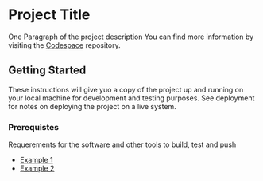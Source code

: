 # Project Title

One Paragraph of the project  description 
You can find more information by visiting the [Codespace](https://github.com/cod3spac3Academy) repository.

## Getting Started 

These instructions will give yuo a copy of the project up and running on your local machine for development and testing purposes. See deployment for notes on deploying the project on a live system. 

### Prerequistes 

Requerements for the software and other tools to build, test and push 

- [Example 1](https://www.example.com)
- [Example 2](https://www.example.com)

